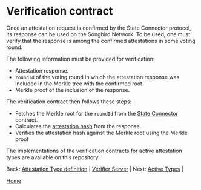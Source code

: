 # Verification contract

Once an attestation request is confirmed by the State Connector protocol, its response can be used on the Songbird Network.
To be used, one must verify that the response is among the confirmed attestations in some voting round.

The following information must be provided for verification:

-   Attestation response.
-   `roundId` of the voting round in which the attestation response was included in the Merkle tree with the confirmed root.
-   Merkle proof of the inclusion of the response.

The verification contract then follows these steps:

-   Fetches the Merkle root for the `roundId` from the [State Connector](/specs/scProtocol/state-connector-contract.md) contract.
-   Calculates the [attestation hash](/specs/attestations/hash-MIC.md#attestation-hash) from the response.
-   Verifies the attestation hash against the Merkle root using the Merkle proof

The implementations of the verification contracts for active attestation types are available on this repository.

Back: [Attestation Type definition](/specs/attestations/attestation-type-definition.md) |
[Verifier Server](/specs/attestations/verifier.md) |
Next: [Active Types](/specs/attestations/active-types.md) |

[Home](/README.md)
